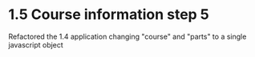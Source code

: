 # 1.5 Course information step 5

Refactored the 1.4 application changing "course" and "parts" to a single javascript object

